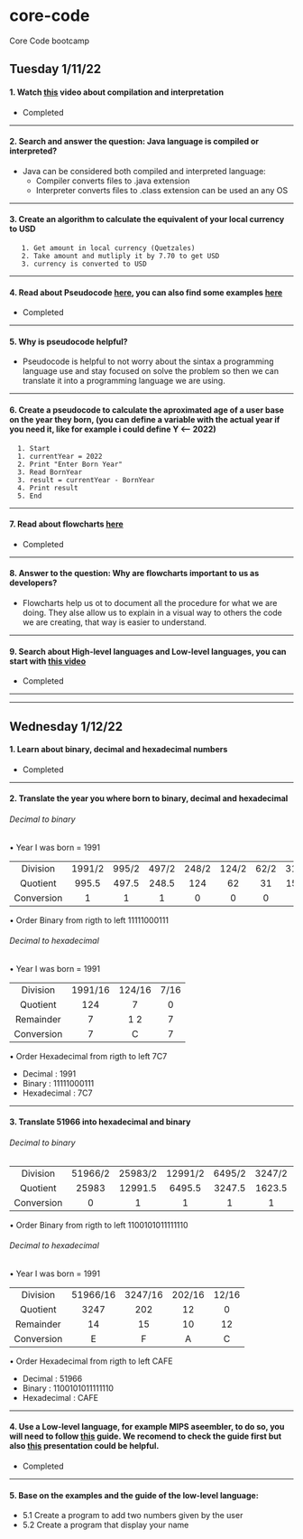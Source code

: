 # core-code
Core Code bootcamp

## Tuesday 1/11/22

#### 1. Watch [this](https://www.youtube.com/watch?v=JNMy969SjyU) video about compilation and interpretation
* Completed

***
#### 2. Search and answer the question: Java language is compiled or interpreted?
* Java can be considered both compiled and interpreted language:
     * Compiler converts files to .java extension
     * Interpreter converts files to .class extension can be used an any OS
     
***
#### 3. Create an algorithm to calculate the equivalent of your local currency to USD
 
 ``` 
    1. Get amount in local currency (Quetzales) 
    2. Take amount and mutliply it by 7.70 to get USD
    3. currency is converted to USD
```
***
#### 4. Read about Pseudocode [here](https://www.freecodecamp.org/news/what-is-pseudocode-in-programming/), you can also find some examples [here](https://github.com/corecodeio/bootcamp-from-scratch/blob/main/src/technologies/2022/week1/resources/PSEUDOCODE.md)
* Completed

***
#### 5. Why is pseudocode helpful?
* Pseudocode is helpful to not worry about the sintax a programming language use and stay focused on solve the problem so then we can translate it into a programming language we are using.

***
#### 6. Create a pseudocode to calculate the aproximated age of a user base on the year they born, (you can define a variable with the actual year if you need it, like for example i could define Y <-- 2022)

``` 
  1. Start
  1. currentYear = 2022
  2. Print "Enter Born Year"
  3. Read BornYear
  3. result = currentYear - BornYear
  4. Print result
  5. End
```
***
#### 7. Read about flowcharts [here](https://www.lucidchart.com/pages/es/que-es-un-diagrama-de-flujo)
* Completed

***
#### 8. Answer to the question: Why are flowcharts important to us as developers?
* Flowcharts help us ot to document all the procedure for what we are doing. They alse allow us to explain in a visual way to others the code we are creating, that way is easier to understand.

***
#### 9. Search about High-level languages and Low-level languages, you can start with [this video](https://www.youtube.com/watch?v=1vRPOp5p-qs)
* Completed

***
***
  
## Wednesday 1/12/22

#### 1. Learn about binary, decimal and hexadecimal numbers
* Completed

***
#### 2. Translate the year you where born to binary, decimal and hexadecimal

###### Decimal to binary
• Year I was born = 1991

|           |         |       |       |       |       |       |       |      |      |      |      |
| :---:     | :---:   | :---: | :---: | :---: | :---: | :---: | :---: | :-:  | :-:  | :-:  |  :-: |
| Division  | 1991/2  | 995/2 | 497/2 | 248/2 | 124/2 | 62/2  | 31/2  | 15/2 | 7/2  | 3/2  |  1/2 |
| Quotient  | 995.5   | 497.5 | 248.5 | 124   | 62    | 31    | 15.5  | 7.5  | 3.5  | 1.5  |  0.5 |
| Conversion| 1       | 1     | 1     | 0     | 0     | 0     | 1     | 1    | 1    | 1    |  1   |

• Order Binary from rigth to left 11111000111

###### Decimal to hexadecimal
• Year I was born = 1991

|           |          |        |       |       
|:---:      | :---:    | :---:  | :---: | 
| Division  | 1991/16  | 124/16 | 7/16  | 
| Quotient  | 124      | 7      | 0     | 
| Remainder | 7        | 1 2    | 7     |
| Conversion| 7        | C      | 7     |

• Order Hexadecimal from rigth to left 7C7

* Decimal     : 1991
* Binary      : 11111000111
* Hexadecimal : 7C7

***
#### 3. Translate 51966 into hexadecimal and binary

###### Decimal to binary

|           |          |         |         |        |        |         |        |       |        |        |       |       |       |     |     |     |
| :---:     | :---:    | :---:   | :---:   | :---:  | :---:  | :---:   | :---:  | :-:   | :-:    | :-:    |  :-:  | :--:  | :--:  | :-: | :-: | :-: |  
| Division  | 51966/2  | 25983/2 | 12991/2 | 6495/2 | 3247/2 | 1623/2  | 811/2  | 405/2 | 202/2  | 101/2  |  50/2 | 25/2  | 12/2  | 6/2 | 3/2 | 1/2 |
| Quotient  | 25983   | 12991.5 | 6495.5 | 3247.5   | 1623.5 | 811.5   | 405.5  | 202.5 | 101    | 50.5   |  25   | 12.5  | 6     | 3   | 1.5 | 0.5 |    
| Conversion| 0       | 1       | 1      | 1        | 1      | 1       | 1      | 1     | 0      | 1      |  0    | 1     | 0     | 0   | 1   | 1   |  

• Order Binary from rigth to left 1100101011111110

###### Decimal to hexadecimal
• Year I was born = 1991

|           |           |         |         |       |       
|:---:      | :---:     | :---:   | :---:   | :---: | 
| Division  | 51966/16  | 3247/16 | 202/16  | 12/16 |
| Quotient  | 3247      | 202     | 12      | 0     |
| Remainder | 14        | 15      | 10      | 12    |
| Conversion| E         | F       | A       | C     |

• Order Hexadecimal from rigth to left CAFE

* Decimal     : 51966
* Binary      : 1100101011111110
* Hexadecimal : CAFE

***
#### 4. Use a Low-level language, for example MIPS aseembler, to do so, you will need to follow [this](https://github.com/corecodeio/bootcamp-from-scratch/blob/main/src/technologies/2022/week1/resources/MIPS.md) guide. We recomend to check the guide first but also [this](https://courses.cs.vt.edu/cs2506/Fall2014/Notes/L04.MIPSAssemblyOverview.pdf) presentation could be helpful.

* Completed

***
#### 5. Base on the examples and the guide of the low-level language: 
* 5.1 Create a program to add two numbers given by the user 
* 5.2 Create a program that display your name


  




